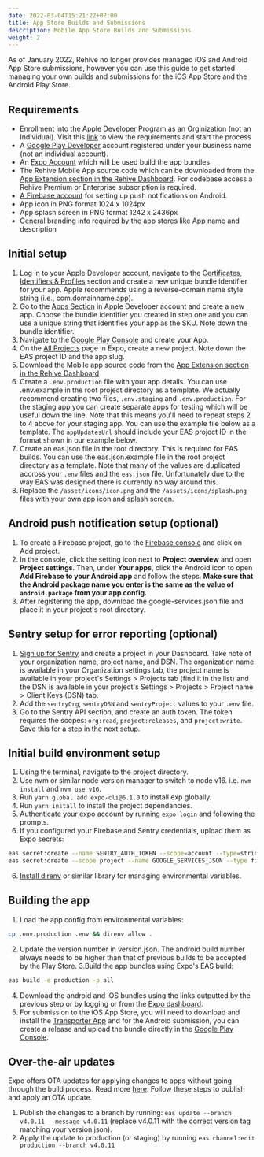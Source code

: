 ```yaml
---
date: 2022-03-04T15:21:22+02:00
title: App Store Builds and Submissions
description: Mobile App Store Builds and Submissions
weight: 2
---
```


As of January 2022, Rehive no longer provides managed iOS and Android App Store submissions, however you can use this guide to get started managing your own builds and submissions for the iOS App Store and the Android Play Store.

## Requirements
 - Enrollment into the Apple Developer Program as an Orginization (not an Individual). Visit this [link](https://developer.apple.com/programs/enroll/) to view the requirements and start the process
 - A [Google Play Developer](https://play.google.com/console/about/) account registered under your business name (not an individual account).
 - An [Expo Account](https://expo.dev/) which will be used build the app bundles
 - The Rehive Mobile App source code which can be downloaded from the [App Extension section in the Rehive Dashboard](https://dashboard.rehive.com/#/extensions/app/codebase). For codebase access a Rehive Premium or Enterprise subscription is required.
 - [A Firebase account](https://firebase.google.com/) for setting up push notifications on Android.
- App icon in PNG format 1024 x 1024px
- App splash screen in PNG format 1242 x 2436px
- General branding info required by the app stores like App name and description

## Initial setup 
1. Log in to your Apple Developer account, navigate to the [Certificates, Identifiers & Profiles](https://developer.apple.com/account/resources/identifiers/bundleId/add/bundle) section and create a new unique bundle identifier for your app. Apple recommends  using a reverse-domain name style string (i.e., com.domainname.app).
2. Go to the [Apps Section](https://appstoreconnect.apple.com/apps) in Apple Developer account and create a new app. Choose the bundle identifier you created in step one and you can use a unique string that identifies your app as the SKU. Note down the bundle identifier.
3. Navigate to the [Google Play Console](https://play.google.com/console/u/0/developers) and create your App.
4. On the [All Projects](https://expo.dev/accounts/rehive/projects) page in Expo, create a new project. Note down the EAS project ID and the app slug.
5. Download the Mobile app source code from the [App Extension section in the Rehive Dashboard](https://dashboard.rehive.com/#/extensions/app/codebase)
6. Create a `.env.production` file with your app details. You can use .env.example in the root project directory as a template. We actually recommend creating two files, `.env.staging` and `.env.production`. For the staging app you can create separate apps for testing which will be useful down the line. Note that this means you'll need to repeat steps 2 to 4 above for your staging app. You can use the example file below as a template. The `appUpdatesUrl` should include your EAS project ID in the format shown in our example below.
7. Create an eas.json file in the root directory. This is required for EAS builds. You can use the eas.json.example file in the root project directory as a template. Note that many of the values are duplicated accross your `.env` files and the `eas.json` file. Unfortunately due to the way EAS was designed there is currently no way around this.  
8. Replace the `/asset/icons/icon.png` and the `/assets/icons/splash.png` files with your own app icon and splash screen.


## Android push notification setup (optional)
1. To create a Firebase project, go to the [Firebase console](https://console.firebase.google.com/) and click on Add project.
2. In the console, click the setting icon next to **Project overview** and open **Project settings**. Then, under **Your apps**, click the Android icon to open **Add Firebase to your Android app** and follow the steps. **Make sure that the Android package name you enter is the same as the value of `android.package` from your app config.**
3. After registering the app, download the google-services.json file and place it in your project's root directory.

## Sentry setup for error reporting (optional)
1. [Sign up for Sentry](https://sentry.io/signup/) and create a project in your Dashboard. Take note of your organization name, project name, and DSN. The organization name is available in your Organization settings tab, the project name is available in your project's Settings > Projects tab (find it in the list) and the DSN is available in your project's Settings > Projects > Project name > Client Keys (DSN) tab.
3. Add the `sentryOrg`, `sentryDSN` and `sentryProject` values to your `.env` file.
4. Go to the Sentry API section, and create an auth token. The token requires the scopes: `org:read`, `project:releases`, and `project:write`. Save this for a step in the next setup.

## Initial build environment setup
1. Using the terminal, navigate to the project directory.
2. Use nvm or  similar node version manager to switch to node v16. i.e. `nvm install` and  `nvm use v16`.
3. Run `yarn global add expo-cli@6.1.0` to install exp globally.
4. Run `yarn install` to install the project dependancies.
5. Authenticate your expo account by running `expo login` and following the prompts.
5. If you configured your Firebase and Sentry credentials, upload them as Expo secrets:
```bash
eas secret:create --name SENTRY_AUTH_TOKEN --scope=account --type=string --value=<auth key from sentry>  
eas secret:create --scope project --name GOOGLE_SERVICES_JSON --type file --value ./google-services.json
```
6. [Install direnv](https://direnv.net/docs/installation.html) or similar library for managing environmental variables.

## Building the app
1. Load the app config from environmental variables: 
```bash
cp .env.production .env && direnv allow .
```
2. Update the version number in version.json. The android build number always needs to be higher than that of previous builds to be accepted by the Play Store.
3.Build the app bundles using Expo's EAS build:
```bash
eas build -e production -p all
```
4. Download the android and iOS bundles using the links outputted by the previous step or by logging or from the [Expo dashboard](https://expo.dev/).
5. For submission to the iOS App Store, you will need to download and install the [Transporter App](https://apps.apple.com/us/app/transporter/id1450874784?mt=12) and for the Android submission, you can create a release and upload the bundle directly in the [Google Play Console](https://play.google.com/console/accept-terms).

## Over-the-air updates
Expo offers OTA updates for applying changes to apps without going through the build process. Read more [here](https://docs.expo.dev/eas-update/introduction/). Follow these steps to publish and apply an OTA update.
1. Publish the changes to a branch by running: `eas update --branch v4.0.11 --message v4.0.11` (replace v4.0.11 with the correct version tag matching your version.json).
2. Apply the update to production (or staging) by running `eas channel:edit production --branch v4.0.11`





